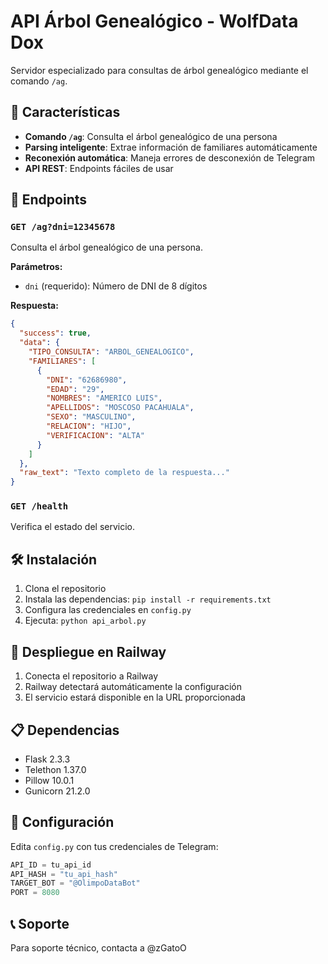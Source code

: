 # API Árbol Genealógico - WolfData Dox

Servidor especializado para consultas de árbol genealógico mediante el comando `/ag`.

## 🚀 Características

- **Comando `/ag`**: Consulta el árbol genealógico de una persona
- **Parsing inteligente**: Extrae información de familiares automáticamente
- **Reconexión automática**: Maneja errores de desconexión de Telegram
- **API REST**: Endpoints fáciles de usar

## 📱 Endpoints

### `GET /ag?dni=12345678`
Consulta el árbol genealógico de una persona.

**Parámetros:**
- `dni` (requerido): Número de DNI de 8 dígitos

**Respuesta:**
```json
{
  "success": true,
  "data": {
    "TIPO_CONSULTA": "ARBOL_GENEALOGICO",
    "FAMILIARES": [
      {
        "DNI": "62686980",
        "EDAD": "29",
        "NOMBRES": "AMERICO LUIS",
        "APELLIDOS": "MOSCOSO PACAHUALA",
        "SEXO": "MASCULINO",
        "RELACION": "HIJO",
        "VERIFICACION": "ALTA"
      }
    ]
  },
  "raw_text": "Texto completo de la respuesta..."
}
```

### `GET /health`
Verifica el estado del servicio.

## 🛠️ Instalación

1. Clona el repositorio
2. Instala las dependencias: `pip install -r requirements.txt`
3. Configura las credenciales en `config.py`
4. Ejecuta: `python api_arbol.py`

## 🚀 Despliegue en Railway

1. Conecta el repositorio a Railway
2. Railway detectará automáticamente la configuración
3. El servicio estará disponible en la URL proporcionada

## 📋 Dependencias

- Flask 2.3.3
- Telethon 1.37.0
- Pillow 10.0.1
- Gunicorn 21.2.0

## 🔧 Configuración

Edita `config.py` con tus credenciales de Telegram:

```python
API_ID = tu_api_id
API_HASH = "tu_api_hash"
TARGET_BOT = "@OlimpoDataBot"
PORT = 8080
```

## 📞 Soporte

Para soporte técnico, contacta a @zGatoO
